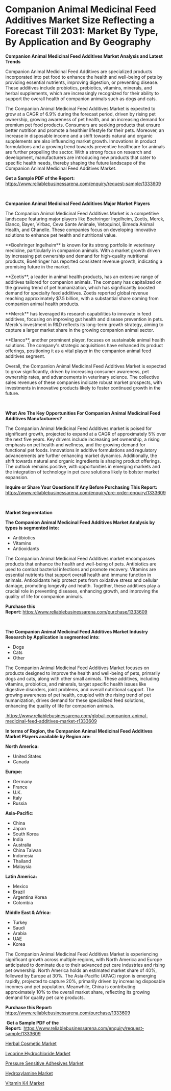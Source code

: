 <p><h1>Companion Animal Medicinal Feed Additives Market Size Reflecting a Forecast Till 2031: Market By Type, By Application and By Geography</h1></p><p><strong>Companion Animal Medicinal Feed Additives Market Analysis and Latest Trends</strong></p>
<p><p>Companion Animal Medicinal Feed Additives are specialized products incorporated into pet food to enhance the health and well-being of pets by providing essential nutrients, improving digestion, or preventing disease. These additives include probiotics, prebiotics, vitamins, minerals, and herbal supplements, which are increasingly recognized for their ability to support the overall health of companion animals such as dogs and cats.</p><p>The Companion Animal Medicinal Feed Additives Market is expected to grow at a CAGR of 6.9% during the forecast period, driven by rising pet ownership, growing awareness of pet health, and an increasing demand for premium pet food products. Consumers are seeking products that ensure better nutrition and promote a healthier lifestyle for their pets. Moreover, an increase in disposable income and a shift towards natural and organic supplements are also influencing market growth. Innovations in product formulations and a growing trend towards preventive healthcare for animals are further propelling the sector. With a strong focus on research and development, manufacturers are introducing new products that cater to specific health needs, thereby shaping the future landscape of the Companion Animal Medicinal Feed Additives Market.</p></p>
<p><strong>Get a Sample PDF of the Report:&nbsp;</strong> <a href="https://www.reliablebusinessarena.com/enquiry/request-sample/1333609?utm_campaign=1841&utm_medium=2&utm_source=Github&utm_content=ia&utm_term=12122024&utm_id=companion-animal-medicinal-feed-additives">https://www.reliablebusinessarena.com/enquiry/request-sample/1333609</a></p>
<p>&nbsp;</p>
<p><strong>Companion Animal Medicinal Feed Additives Major Market Players</strong></p>
<p><p>The Companion Animal Medicinal Feed Additives Market is a competitive landscape featuring major players like Boehringer Ingelheim, Zoetis, Merck, Elanco, Bayer, Virbac, Ceva Sante Animale, Vetoquinol, Bimeda Animal Health, and Chanelle. These companies focus on developing innovative solutions to enhance pet health and nutritional value.</p><p>**Boehringer Ingelheim** is known for its strong portfolio in veterinary medicine, particularly in companion animals. With a market growth driven by increasing pet ownership and demand for high-quality nutritional products, Boehringer has reported consistent revenue growth, indicating a promising future in the market.</p><p>**Zoetis**, a leader in animal health products, has an extensive range of additives tailored for companion animals. The company has capitalized on the growing trend of pet humanization, which has significantly boosted demand for specialty feed additives. Zoetis reported global revenue reaching approximately $7.5 billion, with a substantial share coming from companion animal health products.</p><p>**Merck** has leveraged its research capabilities to innovate in feed additives, focusing on improving gut health and disease prevention in pets. Merck's investment in R&D reflects its long-term growth strategy, aiming to capture a larger market share in the growing companion animal sector.</p><p>**Elanco**, another prominent player, focuses on sustainable animal health solutions. The company's strategic acquisitions have enhanced its product offerings, positioning it as a vital player in the companion animal feed additives segment.</p><p>Overall, the Companion Animal Medicinal Feed Additives Market is expected to grow significantly, driven by increasing consumer awareness, pet ownership rates, and advancements in veterinary science. The collective sales revenues of these companies indicate robust market prospects, with investments in innovative products likely to foster continued growth in the future.</p></p>
<p>&nbsp;</p>
<p><strong>What Are The Key Opportunities For Companion Animal Medicinal Feed Additives Manufacturers?</strong></p>
<p><p>The Companion Animal Medicinal Feed Additives market is poised for significant growth, projected to expand at a CAGR of approximately 5% over the next five years. Key drivers include increasing pet ownership, a rising emphasis on pet health and wellness, and the growing demand for functional pet foods. Innovations in additive formulations and regulatory advancements are further enhancing market dynamics. Additionally, the shift towards natural and organic ingredients is shaping product offerings. The outlook remains positive, with opportunities in emerging markets and the integration of technology in pet care solutions likely to bolster market expansion.</p></p>
<p><strong>Inquire or Share Your Questions If Any Before Purchasing This Report:</strong> <a href="https://www.reliablebusinessarena.com/enquiry/pre-order-enquiry/1333609?utm_campaign=1841&utm_medium=2&utm_source=Github&utm_content=ia&utm_term=12122024&utm_id=companion-animal-medicinal-feed-additives">https://www.reliablebusinessarena.com/enquiry/pre-order-enquiry/1333609</a></p>
<p>&nbsp;</p>
<p><strong>Market Segmentation</strong></p>
<p><strong>The Companion Animal Medicinal Feed Additives Market Analysis by types is segmented into:</strong></p>
<p><ul><li>Antibiotics</li><li>Vitamins</li><li>Antioxidants</li></ul></p>
<p><p>The Companion Animal Medicinal Feed Additives market encompasses products that enhance the health and well-being of pets. Antibiotics are used to combat bacterial infections and promote recovery. Vitamins are essential nutrients that support overall health and immune function in animals. Antioxidants help protect pets from oxidative stress and cellular damage, promoting longevity and health. Together, these additives play a crucial role in preventing diseases, enhancing growth, and improving the quality of life for companion animals.</p></p>
<p><strong>Purchase this Report:&nbsp;</strong><a href="https://www.reliablebusinessarena.com/purchase/1333609?utm_campaign=1841&utm_medium=2&utm_source=Github&utm_content=ia&utm_term=12122024&utm_id=companion-animal-medicinal-feed-additives">https://www.reliablebusinessarena.com/purchase/1333609</a></p>
<p>&nbsp;</p>
<p><strong>The Companion Animal Medicinal Feed Additives Market Industry Research by Application is segmented into:</strong></p>
<p><ul><li>Dogs</li><li>Cats</li><li>Other</li></ul></p>
<p><p>The Companion Animal Medicinal Feed Additives Market focuses on products designed to improve the health and well-being of pets, primarily dogs and cats, along with other small animals. These additives, including vitamins, probiotics, and minerals, target specific health issues like digestive disorders, joint problems, and overall nutritional support. The growing awareness of pet health, coupled with the rising trend of pet humanization, drives demand for these specialized feed solutions, enhancing the quality of life for companion animals.</p></p>
<p><a href="https://www.reliablebusinessarena.com/global-companion-animal-medicinal-feed-additives-market-r1333609?utm_campaign=1841&utm_medium=2&utm_source=Github&utm_content=ia&utm_term=12122024&utm_id=companion-animal-medicinal-feed-additives">&nbsp;https://www.reliablebusinessarena.com/global-companion-animal-medicinal-feed-additives-market-r1333609</a></p>
<p><strong>In terms of Region, the Companion Animal Medicinal Feed Additives Market Players available by Region are:</strong></p>
<p>
    <p> <strong> North America: </strong>
        <ul>
            <li>United States</li>
            <li>Canada</li>
        </ul>
        </p> 
    <p> <strong> Europe: </strong>
        <ul>
            <li>Germany</li>
            <li>France</li>
            <li>U.K.</li>
            <li>Italy</li>
            <li>Russia</li>
        </ul>
        </p> 
    <p> <strong> Asia-Pacific: </strong>
        <ul>
            <li>China</li>
            <li>Japan</li>
            <li>South Korea</li>
            <li>India</li>
            <li>Australia</li>
            <li>China Taiwan</li>
            <li>Indonesia</li>
            <li>Thailand</li>
            <li>Malaysia</li>
        </ul>
        </p> 
    <p> <strong> Latin America: </strong>
        <ul>
            <li>Mexico</li>
            <li>Brazil</li>
            <li>Argentina Korea</li>
            <li>Colombia</li>
        </ul>
        </p> 
    <p> <strong> Middle East & Africa: </strong>
        <ul>
            <li>Turkey</li>
            <li>Saudi</li>
            <li>Arabia</li>
            <li>UAE</li>
            <li>Korea</li>
        </ul>
    </p>
    </p>
<p><p>The Companion Animal Medicinal Feed Additives Market is experiencing significant growth across multiple regions, with North America and Europe anticipated to dominate due to their advanced pet care industries and rising pet ownership. North America holds an estimated market share of 40%, followed by Europe at 30%. The Asia-Pacific (APAC) region is emerging rapidly, projected to capture 20%, primarily driven by increasing disposable incomes and pet population. Meanwhile, China is contributing approximately 10% to the overall market share, reflecting its growing demand for quality pet care products.</p></p>
<p><strong>Purchase this Report: </strong><a href="https://www.reliablebusinessarena.com/purchase/1333609?utm_campaign=1841&utm_medium=2&utm_source=Github&utm_content=ia&utm_term=12122024&utm_id=companion-animal-medicinal-feed-additives">https://www.reliablebusinessarena.com/purchase/1333609</a></p>
<p>&nbsp;<strong>Get a Sample PDF of the Report:&nbsp;&nbsp;</strong><a href="https://www.reliablebusinessarena.com/enquiry/request-sample/1333609?utm_campaign=1841&utm_medium=2&utm_source=Github&utm_content=ia&utm_term=12122024&utm_id=companion-animal-medicinal-feed-additives">https://www.reliablebusinessarena.com/enquiry/request-sample/1333609</a></p>
<p><strong></strong></p>
<p><p><a href="https://www.linkedin.com/pulse/future-growth-revenue-analysis-herbal-cosmetic-market-149-7m9rf?utm_campaign=1841&utm_medium=2&utm_source=Github&utm_content=ia&utm_term=12122024&utm_id=companion-animal-medicinal-feed-additives">Herbal Cosmetic Market</a></p><p><a href="https://www.linkedin.com/pulse/lycorine-hydrochloride-market-analysis-qualitative-quantitative-jbnec?utm_campaign=1841&utm_medium=2&utm_source=Github&utm_content=ia&utm_term=12122024&utm_id=companion-animal-medicinal-feed-additives">Lycorine Hydrochloride Market</a></p><p><a href="https://www.linkedin.com/pulse/global-pressure-sensitive-adhesives-nexus-sector-confluences-zw9bc?utm_campaign=1841&utm_medium=2&utm_source=Github&utm_content=ia&utm_term=12122024&utm_id=companion-animal-medicinal-feed-additives">Pressure Sensitive Adhesives Market</a></p><p><a href="https://www.linkedin.com/pulse/hydroxylamine-market-report-analyzing-size-key-drivers-projected-kqbxc?utm_campaign=1841&utm_medium=2&utm_source=Github&utm_content=ia&utm_term=12122024&utm_id=companion-animal-medicinal-feed-additives">Hydroxylamine Market</a></p><p><a href="https://www.linkedin.com/pulse/p-factrackr-ho6he?utm_campaign=1841&utm_medium=2&utm_source=Github&utm_content=ia&utm_term=12122024&utm_id=companion-animal-medicinal-feed-additives">Vitamin K4 Market</a></p></p>